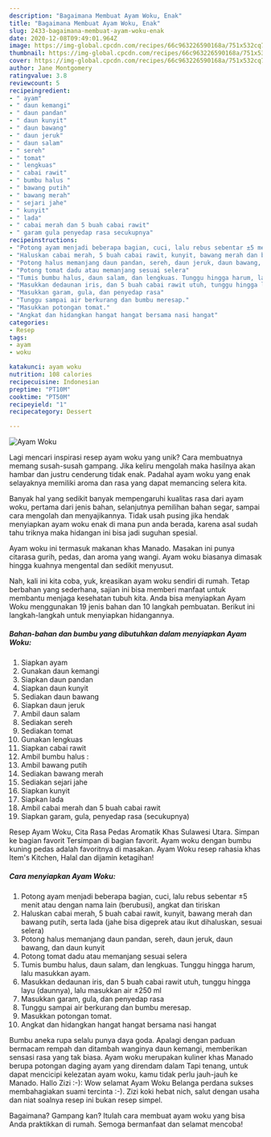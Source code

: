 ```yaml
---
description: "Bagaimana Membuat Ayam Woku, Enak"
title: "Bagaimana Membuat Ayam Woku, Enak"
slug: 2433-bagaimana-membuat-ayam-woku-enak
date: 2020-12-08T09:49:01.964Z
image: https://img-global.cpcdn.com/recipes/66c963226590168a/751x532cq70/ayam-woku-foto-resep-utama.jpg
thumbnail: https://img-global.cpcdn.com/recipes/66c963226590168a/751x532cq70/ayam-woku-foto-resep-utama.jpg
cover: https://img-global.cpcdn.com/recipes/66c963226590168a/751x532cq70/ayam-woku-foto-resep-utama.jpg
author: Jane Montgomery
ratingvalue: 3.8
reviewcount: 5
recipeingredient:
- " ayam"
- " daun kemangi"
- " daun pandan"
- " daun kunyit"
- " daun bawang"
- " daun jeruk"
- " daun salam"
- " sereh"
- " tomat"
- " lengkuas"
- " cabai rawit"
- " bumbu halus "
- " bawang putih"
- " bawang merah"
- " sejari jahe"
- " kunyit"
- " lada"
- " cabai merah dan 5 buah cabai rawit"
- " garam gula penyedap rasa secukupnya"
recipeinstructions:
- "Potong ayam menjadi beberapa bagian, cuci, lalu rebus sebentar ±5 menit atau dengan nama lain (berubusi), angkat dan tiriskan"
- "Haluskan cabai merah, 5 buah cabai rawit, kunyit, bawang merah dan bawang putih, serta lada (jahe bisa digeprek atau ikut dihaluskan, sesuai selera)"
- "Potong halus memanjang daun pandan, sereh, daun jeruk, daun bawang, dan daun kunyit"
- "Potong tomat dadu atau memanjang sesuai selera"
- "Tumis bumbu halus, daun salam, dan lengkuas. Tunggu hingga harum, lalu masukkan ayam."
- "Masukkan dedaunan iris, dan 5 buah cabai rawit utuh, tunggu hingga layu (daunnya), lalu masukkan air ±250 ml"
- "Masukkan garam, gula, dan penyedap rasa"
- "Tunggu sampai air berkurang dan bumbu meresap."
- "Masukkan potongan tomat."
- "Angkat dan hidangkan hangat hangat bersama nasi hangat"
categories:
- Resep
tags:
- ayam
- woku

katakunci: ayam woku 
nutrition: 108 calories
recipecuisine: Indonesian
preptime: "PT10M"
cooktime: "PT50M"
recipeyield: "1"
recipecategory: Dessert

---
```



![Ayam Woku](https://img-global.cpcdn.com/recipes/66c963226590168a/751x532cq70/ayam-woku-foto-resep-utama.jpg)

Lagi mencari inspirasi resep ayam woku yang unik? Cara membuatnya memang susah-susah gampang. Jika keliru mengolah maka hasilnya akan hambar dan justru cenderung tidak enak. Padahal ayam woku yang enak selayaknya memiliki aroma dan rasa yang dapat memancing selera kita.

Banyak hal yang sedikit banyak mempengaruhi kualitas rasa dari ayam woku, pertama dari jenis bahan, selanjutnya pemilihan bahan segar, sampai cara mengolah dan menyajikannya. Tidak usah pusing jika hendak menyiapkan ayam woku enak di mana pun anda berada, karena asal sudah tahu triknya maka hidangan ini bisa jadi suguhan spesial.

Ayam woku ini termasuk makanan khas Manado. Masakan ini punya citarasa gurih, pedas, dan aroma yang wangi. Ayam woku biasanya dimasak hingga kuahnya mengental dan sedikit menyusut.


Nah, kali ini kita coba, yuk, kreasikan ayam woku sendiri di rumah. Tetap berbahan yang sederhana, sajian ini bisa memberi manfaat untuk membantu menjaga kesehatan tubuh kita. Anda bisa menyiapkan Ayam Woku menggunakan 19 jenis bahan dan 10 langkah pembuatan. Berikut ini langkah-langkah untuk menyiapkan hidangannya.

<!--inarticleads1-->

##### Bahan-bahan dan bumbu yang dibutuhkan dalam menyiapkan Ayam Woku:

1. Siapkan  ayam
1. Gunakan  daun kemangi
1. Siapkan  daun pandan
1. Siapkan  daun kunyit
1. Sediakan  daun bawang
1. Siapkan  daun jeruk
1. Ambil  daun salam
1. Sediakan  sereh
1. Sediakan  tomat
1. Gunakan  lengkuas
1. Siapkan  cabai rawit
1. Ambil  bumbu halus :
1. Ambil  bawang putih
1. Sediakan  bawang merah
1. Sediakan  sejari jahe
1. Siapkan  kunyit
1. Siapkan  lada
1. Ambil  cabai merah dan 5 buah cabai rawit
1. Siapkan  garam, gula, penyedap rasa (secukupnya)


Resep Ayam Woku, Cita Rasa Pedas Aromatik Khas Sulawesi Utara. Simpan ke bagian favorit Tersimpan di bagian favorit. Ayam woku dengan bumbu kuning pedas adalah favoritnya di masakan. Ayam Woku resep rahasia khas Item&#39;s Kitchen, Halal dan dijamin ketagihan! 

<!--inarticleads2-->

##### Cara menyiapkan Ayam Woku:

1. Potong ayam menjadi beberapa bagian, cuci, lalu rebus sebentar ±5 menit atau dengan nama lain (berubusi), angkat dan tiriskan
1. Haluskan cabai merah, 5 buah cabai rawit, kunyit, bawang merah dan bawang putih, serta lada (jahe bisa digeprek atau ikut dihaluskan, sesuai selera)
1. Potong halus memanjang daun pandan, sereh, daun jeruk, daun bawang, dan daun kunyit
1. Potong tomat dadu atau memanjang sesuai selera
1. Tumis bumbu halus, daun salam, dan lengkuas. Tunggu hingga harum, lalu masukkan ayam.
1. Masukkan dedaunan iris, dan 5 buah cabai rawit utuh, tunggu hingga layu (daunnya), lalu masukkan air ±250 ml
1. Masukkan garam, gula, dan penyedap rasa
1. Tunggu sampai air berkurang dan bumbu meresap.
1. Masukkan potongan tomat.
1. Angkat dan hidangkan hangat hangat bersama nasi hangat


Bumbu aneka rupa selalu punya daya goda. Apalagi dengan paduan bermacam rempah dan ditambah wanginya daun kemangi, memberikan sensasi rasa yang tak biasa. Ayam woku merupakan kuliner khas Manado berupa potongan daging ayam yang direndam dalam Tapi tenang, untuk dapat mencicipi kelezatan ayam woku, kamu tidak perlu jauh-jauh ke Manado. Hallo Zizi :-): Wow selamat Ayam Woku Belanga perdana sukses membahagiakan suami tercinta :-). Zizi koki hebat nich, salut dengan usaha dan niat soalnya resep ini bukan resep simpel. 

Bagaimana? Gampang kan? Itulah cara membuat ayam woku yang bisa Anda praktikkan di rumah. Semoga bermanfaat dan selamat mencoba!
